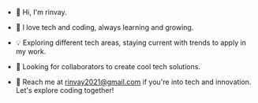 - 👋 Hi, I'm rinvay.

- 🚀 I love tech and coding, always learning and growing.

- 💡 Exploring different tech areas, staying current with trends to apply in my work.

- 🤝 Looking for collaborators to create cool tech solutions.

- 📧 Reach me at rinvay2021@gmail.com if you're into tech and innovation. Let's explore coding together!
